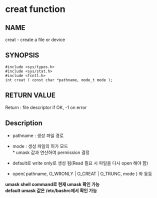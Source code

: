 # creat function
## NAME
creat - create a file or device
## SYNOPSIS
```
#include <sys/types.h>
#include <sys/stat.h>
#include <fcntl.h>
int creat ( const char *pathname, mode_t mode );
```
## RETURN VALUE
Return : file descriptor if OK, -1 on error
## Description
* pathname : 생성 파일 경로  
* mode : 생성 파일의 허가 모드  
		* umask 값과 연산하여 permission 결정  
  
* default로 write only로 생성 됨(Read 필요 시 파일을 다시 open 해야 함)
* open( pathname, O_WRONLY | O_CREAT | O_TRUNC, mode ) 와 동등

**umask shell command로 현재 umask 확인 가능**  
**default umask 값은 /etc/bashrc에서 확인 가능**   

